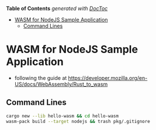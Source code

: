 <!-- START doctoc generated TOC please keep comment here to allow auto update -->
<!-- DON'T EDIT THIS SECTION, INSTEAD RE-RUN doctoc TO UPDATE -->
**Table of Contents**  *generated with [DocToc](https://github.com/thlorenz/doctoc)*

- [WASM for NodeJS Sample Application](#wasm-for-nodejs-sample-application)
  - [Command Lines](#command-lines)

<!-- END doctoc generated TOC please keep comment here to allow auto update -->


# WASM for NodeJS Sample Application


* following the guide at https://developer.mozilla.org/en-US/docs/WebAssembly/Rust_to_wasm


## Command Lines

```sh
cargo new --lib hello-wasm && cd hello-wasm
wasm-pack build --target nodejs && trash pkg/.gitignore
```




